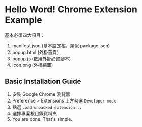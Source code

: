 # Hello Word! Chrome Extension Example

基本必須四大項目：
1. manifest.json (基本設定檔，類似 package.json)
2. popup.html (外掛首頁)
3. popup.js (啟用外掛必備腳本)
4. icon.png (外掛縮圖)

## Basic Installation Guide
1. 安裝 Google Chrome 瀏覽器
2. Preference > Extensions 上方勾選 ``Developer mode``
3. 點選 ``Load unpacked extension...``
4. 選擇專案根目錄資料夾
5. You are done. That's simple.
